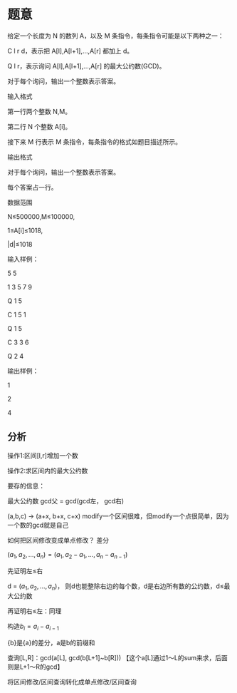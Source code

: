 # 题意

给定一个长度为 N 的数列 A，以及 M 条指令，每条指令可能是以下两种之一：

C l r d，表示把 A[l],A[l+1],…,A[r] 都加上 d。

Q l r，表示询问 A[l],A[l+1],…,A[r] 的最大公约数(GCD)。

对于每个询问，输出一个整数表示答案。

输入格式

第一行两个整数 N,M。

第二行 N 个整数 A[i]。

接下来 M 行表示 M 条指令，每条指令的格式如题目描述所示。

输出格式

对于每个询问，输出一个整数表示答案。

每个答案占一行。

数据范围

N≤500000,M≤100000,

1≤A[i]≤1018,

|d|≤1018

输入样例：

5 5

1 3 5 7 9

Q 1 5

C 1 5 1

Q 1 5

C 3 3 6

Q 2 4

输出样例：

1

2

4

## 分析

操作1:区间[l,r]增加一个数

操作2:求区间内的最大公约数

要存的信息：

最大公约数
gcd父 =  gcd(gcd左， gcd右)

(a,b,c) -> (a+x, b+x, c+x) modify一个区间很难，但modify一个点很简单，因为一个数的gcd就是自己

如何把区间修改变成单点修改？ 差分

$(a_1,a_2,...,a_n)=(a_1,a_2-a_1,...,a_n-a_{n-1})$

先证明左$\le$右

d = $(a_1,a_2,...,a_n)$， 则d也能整除右边的每个数，d是右边所有数的公约数，d$\le$最大公约数

再证明右$\le$左：同理

构造$b_i = a_i-a_{i-1}$

{b}是{a}的差分，a是b的前缀和

查询[L,R]：gcd(a[L], gcd(b[L+1]~b[R]))
【这个a[L]通过1～L的sum来求，后面则是L+1～R的gcd】

将区间修改/区间查询转化成单点修改/区间查询
